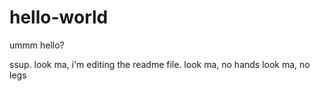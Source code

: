 # hello-world
ummm hello?


ssup. look ma, i'm editing the readme file.
look ma, no hands
look ma, no legs
